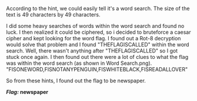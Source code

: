 According to the hint, we could easily tell it's a word search. The size of the text is 49 characters by 49 characters.

I did some heavy searches of words within the word search and found no luck. I then realized it could be ciphered, so i decided to bruteforce a caesar cipher and kept looking for the word flag. I found out a Rot-8 decryption would solve that problem and I found "THEFLAGISCALLED" within the word search. Well, there wasn't anything after "THEFLAGISCALLED" so I got stuck once again. I then found out there were a lot of clues to what the flag was within the word search (as shown in Word Search.png). "FISONEWORD,FISNOTANYPENGUIN,FISWHITEBLACK,FISREADALLOVER"

So from these hints, I found out the flag to be newspaper.

<b><i> Flag:</i> newspaper</b>
